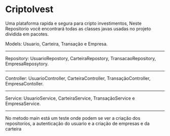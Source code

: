 
# CriptoIvest #

Uma plataforma rapida e segura para cripto investimentos,
  Neste Repositorio você encontrará todas as classes javas usadas no projeto dividida em pacotes.

Models: Usuario, Carteira, Transação e Empresa.
<hr>
Repository: UsuarioRepostory, CarteiraRepostory, TransacaoRepository, EmpresaReposytory.
<hr>
Controller: UsuarioController, CarteiraController, TransaçãoController, EmpresaContoller.
<hr>
Service: UsuarioService, CarteiraService, TransaçãoService e EmpresaService.
<hr>

 <p> No metodo main está um teste onde podem se ver a criação dos repositorios, a autenticação do usuario e a criação de empresas e da carteira </p>
